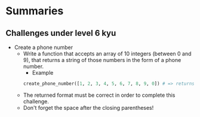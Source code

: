 # Summaries
## Challenges under level 6 kyu 

- Create a phone number
  - Write a function that accepts an array of 10 integers (between 0 and 9), that returns a string of those numbers in the form of a phone number.
    - Example
    ```python
    create_phone_number([1, 2, 3, 4, 5, 6, 7, 8, 9, 0]) # => returns "(123) 456-7890"
    ```
  - The returned format must be correct in order to complete this challenge.
  - Don't forget the space after the closing parentheses!
